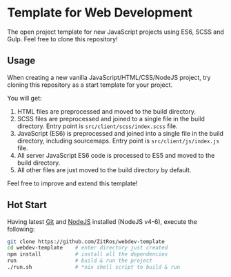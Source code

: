 # Template for Web Development

The open project template for new JavaScript projects using ES6, SCSS 
and Gulp. Feel free to clone this repository!

Usage
-----

When creating a new vanilla JavaScript/HTML/CSS/NodeJS project, try
cloning this repository as a start template for your project.

You will get:
1. HTML files are preprocessed and moved to the build directory.
2. SCSS files are preprocessed and joined to a single file in the build 
directory. Entry point is `src/client/scss/index.scss` file.
3. JavaScript (ES6) is preprocessed and joined into a single file in the
build directory, including sourcemaps. Entry point is 
`src/client/js/index.js` file.
4. All server JavaScript ES6 code is processed to ES5 and moved to the
build directory.
5. All other files are just moved to the build directory by default.

Feel free to improve and extend this template!

Hot Start
---------

Having latest [Git](https://git-scm.com/) and 
[NodeJS](https://nodejs.org/en/) installed (NodeJS v4-6), execute the
following:

```sh
git clone https://github.com/ZitRos/webdev-template
cd webdev-template    # enter directory just created
npm install           # install all the dependencies
run                   # build & run the project
./run.sh              # *nix shell script to build & run
```